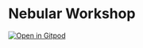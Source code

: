 # Nebular Workshop

[![Open in Gitpod](https://gitpod.io/button/open-in-gitpod.svg)](https://gitpod.io/#https://github.com/gfanton/workshop-nebular)
